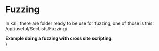 # Fuzzing

In kali, there are folder ready to be use for fuzzing, one of those is this:\
/opt/useful/SecLists/Fuzzing/

**Example doing a fuzzing with cross site scripting:**\
\
